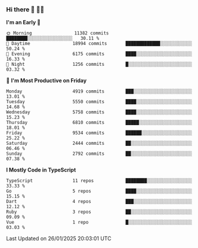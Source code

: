 ### Hi there 👋 🧑‍💻



<!--START_SECTION:waka-->
**I'm an Early 🐤** 

```text
🌞 Morning                11382 commits       ████████░░░░░░░░░░░░░░░░░   30.11 % 
🌆 Daytime                18994 commits       █████████████░░░░░░░░░░░░   50.24 % 
🌃 Evening                6175 commits        ████░░░░░░░░░░░░░░░░░░░░░   16.33 % 
🌙 Night                  1256 commits        █░░░░░░░░░░░░░░░░░░░░░░░░   03.32 % 
```
📅 **I'm Most Productive on Friday** 

```text
Monday                   4919 commits        ███░░░░░░░░░░░░░░░░░░░░░░   13.01 % 
Tuesday                  5550 commits        ████░░░░░░░░░░░░░░░░░░░░░   14.68 % 
Wednesday                5758 commits        ████░░░░░░░░░░░░░░░░░░░░░   15.23 % 
Thursday                 6810 commits        █████░░░░░░░░░░░░░░░░░░░░   18.01 % 
Friday                   9534 commits        ██████░░░░░░░░░░░░░░░░░░░   25.22 % 
Saturday                 2444 commits        ██░░░░░░░░░░░░░░░░░░░░░░░   06.46 % 
Sunday                   2792 commits        ██░░░░░░░░░░░░░░░░░░░░░░░   07.38 % 
```


**I Mostly Code in TypeScript** 

```text
TypeScript               11 repos            ████████░░░░░░░░░░░░░░░░░   33.33 % 
Go                       5 repos             ████░░░░░░░░░░░░░░░░░░░░░   15.15 % 
Dart                     4 repos             ███░░░░░░░░░░░░░░░░░░░░░░   12.12 % 
Ruby                     3 repos             ██░░░░░░░░░░░░░░░░░░░░░░░   09.09 % 
Vue                      1 repo              █░░░░░░░░░░░░░░░░░░░░░░░░   03.03 % 
```




 Last Updated on 26/01/2025 20:03:01 UTC
<!--END_SECTION:waka-->


